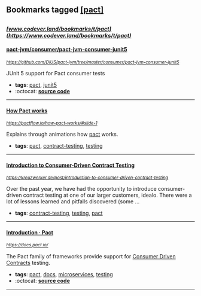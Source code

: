 ## Bookmarks tagged [[pact]](https://www.codever.land/search?q=[pact])

_<sup><sup>[www.codever.land/bookmarks/t/pact](https://www.codever.land/bookmarks/t/pact)</sup></sup>_
---
#### [pact-jvm/consumer/pact-jvm-consumer-junit5](https://github.com/DiUS/pact-jvm/tree/master/consumer/pact-jvm-consumer-junit5)
_<sup>https://github.com/DiUS/pact-jvm/tree/master/consumer/pact-jvm-consumer-junit5</sup>_

JUnit 5 support for Pact consumer tests
* **tags**: [pact](../tagged/pact.md), [junit5](../tagged/junit5.md)
* :octocat: **[source code](https://github.com/DiUS/pact-jvm/tree/master/consumer/pact-jvm-consumer-junit5)**
---
#### [How Pact works](https://pactflow.io/how-pact-works/#slide-1)
_<sup>https://pactflow.io/how-pact-works/#slide-1</sup>_

Explains through animations how [pact](https://pact.io) works. 
* **tags**: [pact](../tagged/pact.md), [contract-testing](../tagged/contract-testing.md), [testing](../tagged/testing.md)
---
#### [Introduction to Consumer-Driven Contract Testing](https://kreuzwerker.de/post/introduction-to-consumer-driven-contract-testing)
_<sup>https://kreuzwerker.de/post/introduction-to-consumer-driven-contract-testing</sup>_

Over the past year, we have had the opportunity to introduce consumer-driven contract testing at one of our larger customers, idealo. There were a lot of lessons learned and pitfalls discovered (some ...
* **tags**: [contract-testing](../tagged/contract-testing.md), [testing](../tagged/testing.md), [pact](../tagged/pact.md)
---
#### [Introduction · Pact](https://docs.pact.io/)
_<sup>https://docs.pact.io/</sup>_

The Pact family of frameworks provide support for [Consumer Driven Contracts](https://martinfowler.com/articles/consumerDrivenContracts.html) testing.
* **tags**: [pact](../tagged/pact.md), [docs](../tagged/docs.md), [microservices](../tagged/microservices.md), [testing](../tagged/testing.md)
* :octocat: **[source code](https://github.com/realestate-com-au/pact)**
---
